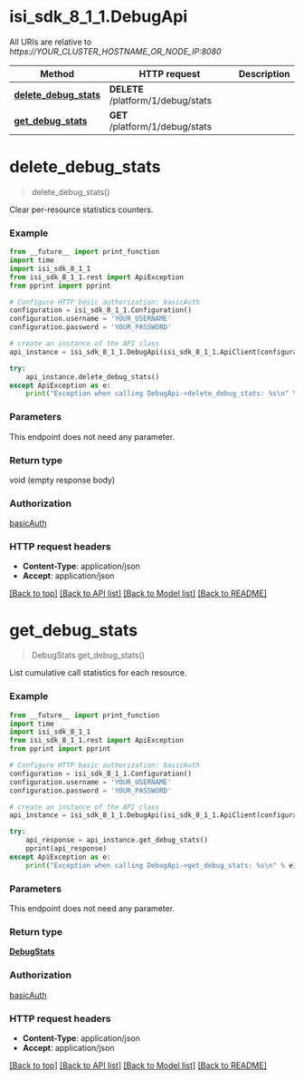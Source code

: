 # isi_sdk_8_1_1.DebugApi

All URIs are relative to *https://YOUR_CLUSTER_HOSTNAME_OR_NODE_IP:8080*

Method | HTTP request | Description
------------- | ------------- | -------------
[**delete_debug_stats**](DebugApi.md#delete_debug_stats) | **DELETE** /platform/1/debug/stats | 
[**get_debug_stats**](DebugApi.md#get_debug_stats) | **GET** /platform/1/debug/stats | 


# **delete_debug_stats**
> delete_debug_stats()



Clear per-resource statistics counters.

### Example
```python
from __future__ import print_function
import time
import isi_sdk_8_1_1
from isi_sdk_8_1_1.rest import ApiException
from pprint import pprint

# Configure HTTP basic authorization: basicAuth
configuration = isi_sdk_8_1_1.Configuration()
configuration.username = 'YOUR_USERNAME'
configuration.password = 'YOUR_PASSWORD'

# create an instance of the API class
api_instance = isi_sdk_8_1_1.DebugApi(isi_sdk_8_1_1.ApiClient(configuration))

try:
    api_instance.delete_debug_stats()
except ApiException as e:
    print("Exception when calling DebugApi->delete_debug_stats: %s\n" % e)
```

### Parameters
This endpoint does not need any parameter.

### Return type

void (empty response body)

### Authorization

[basicAuth](../README.md#basicAuth)

### HTTP request headers

 - **Content-Type**: application/json
 - **Accept**: application/json

[[Back to top]](#) [[Back to API list]](../README.md#documentation-for-api-endpoints) [[Back to Model list]](../README.md#documentation-for-models) [[Back to README]](../README.md)

# **get_debug_stats**
> DebugStats get_debug_stats()



List cumulative call statistics for each resource.

### Example
```python
from __future__ import print_function
import time
import isi_sdk_8_1_1
from isi_sdk_8_1_1.rest import ApiException
from pprint import pprint

# Configure HTTP basic authorization: basicAuth
configuration = isi_sdk_8_1_1.Configuration()
configuration.username = 'YOUR_USERNAME'
configuration.password = 'YOUR_PASSWORD'

# create an instance of the API class
api_instance = isi_sdk_8_1_1.DebugApi(isi_sdk_8_1_1.ApiClient(configuration))

try:
    api_response = api_instance.get_debug_stats()
    pprint(api_response)
except ApiException as e:
    print("Exception when calling DebugApi->get_debug_stats: %s\n" % e)
```

### Parameters
This endpoint does not need any parameter.

### Return type

[**DebugStats**](DebugStats.md)

### Authorization

[basicAuth](../README.md#basicAuth)

### HTTP request headers

 - **Content-Type**: application/json
 - **Accept**: application/json

[[Back to top]](#) [[Back to API list]](../README.md#documentation-for-api-endpoints) [[Back to Model list]](../README.md#documentation-for-models) [[Back to README]](../README.md)

